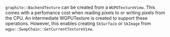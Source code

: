 `graphite::BackendTexture` can be created from a `WGPUTextureView`. This comes with a
perfomance cost when reading pixels to or writing pixels from the CPU. An intermediate
WGPUTexture is created to support these operations. However, this enables creating
`SkSurface` or `SkImage` from `wgpu::SwapChain::GetCurrentTextureView`.
